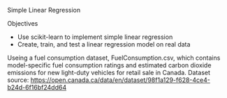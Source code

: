 Simple Linear Regression

Objectives
* Use scikit-learn to implement simple linear regression
* Create, train, and test a linear regression model on real data

Useing a fuel consumption dataset, FuelConsumption.csv, which contains model-specific fuel consumption ratings and estimated carbon dioxide emissions for new light-duty vehicles for retail sale in Canada.
Dataset source: https://open.canada.ca/data/en/dataset/98f1a129-f628-4ce4-b24d-6f16bf24dd64
